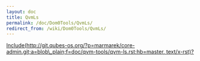 ```yaml
---
layout: doc
title: QvmLs
permalink: /doc/Dom0Tools/QvmLs/
redirect_from: /wiki/Dom0Tools/QvmLs/
---
```


[Include(http://git.qubes-os.org/?p=marmarek/core-admin.git;a=blob\_plain;f=doc/qvm-tools/qvm-ls.rst;hb=master, text/x-rst)?](/wiki/Dom0Tools/Include(http%3A/git.qubes-os.org?p=marmarek/core-admin.git;a=blob_plain;f=doc/qvm-tools/qvm-ls.rst;hb=master,%20text/x-rst))
